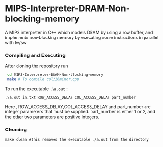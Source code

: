 # MIPS-Interpreter-DRAM-Non-blocking-memory
A MIPS interpreter in C++ which models DRAM by using a row buffer, and implements non-blocking memory by executing some instructions in parallel with lw/sw

### Compiling and Executing

After cloning the repository run 

```bash
 cd MIPS-Interpreter-DRAM-Non-blocking-memory
 make # To compile col216minor.cpp
 ```
 To run the executable  ```.\a.out``` :
 
 ```
 .\a.out in.txt ROW_ACCESS_DELAY COL_ACCESS_DELAY part_number
 ```
 Here , ROW_ACCESS_DELAY,COL_ACCESS_DELAY and part_number are integer parameters that must be supplied. part_number is either 1 or 2, and the other two parameters are positive integers.

### Cleaning
```
make clean #this removes the executable ./a.out from the directory
```
    
